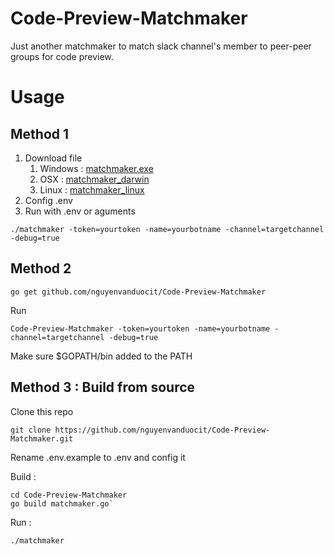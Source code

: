 # Code-Preview-Matchmaker
Just another matchmaker to match slack channel's member to peer-peer groups for code preview.

# Usage
## Method 1
1. Download file
    1. Windows : [matchmaker.exe](https://github.com/nguyenvanduocit/Code-Preview-Matchmaker/raw/master/build/matchmaker.exe)
    2. OSX : [matchmaker_darwin](https://github.com/nguyenvanduocit/Code-Preview-Matchmaker/raw/master/build/matchmaker_darwin)
    3. Linux : [matchmaker_linux](https://github.com/nguyenvanduocit/Code-Preview-Matchmaker/raw/master/build/matchmaker_linux)
2. Config .env
2. Run with .env or aguments
```
./matchmaker -token=yourtoken -name=yourbotname -channel=targetchannel -debug=true
```

## Method 2
```
go get github.com/nguyenvanduocit/Code-Preview-Matchmaker
```
Run
```
Code-Preview-Matchmaker -token=yourtoken -name=yourbotname -channel=targetchannel -debug=true
```
Make sure $GOPATH/bin added to the PATH

## Method 3 : Build from source
Clone this repo
```
git clone https://github.com/nguyenvanduocit/Code-Preview-Matchmaker.git
```
Rename .env.example to .env and config it

Build :
```
cd Code-Preview-Matchmaker
go build matchmaker.go`
```

Run :
```
./matchmaker
```
